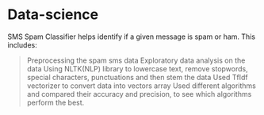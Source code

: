 # Data-science
SMS Spam Classifier helps identify if a given message is spam or ham.
This includes:
> Preprocessing the spam sms data
> Exploratory data analysis on the data
> Using NLTK(NLP) library to lowercase text, remove stopwords, special characters, punctuations and then stem the data
> Used TfIdf vectorizer to convert data into vectors array
> Used different algorithms and compared their accuracy and precision, to see which algorithms perform the best.
